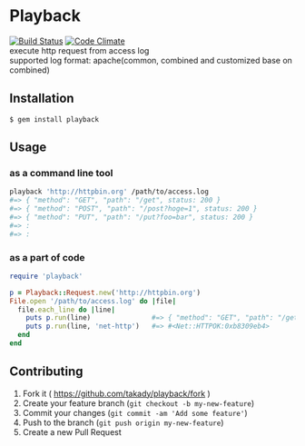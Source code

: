 # Playback
[![Build Status](https://travis-ci.org/takady/playback.svg?branch=master)](https://travis-ci.org/takady/playback) [![Code Climate](https://codeclimate.com/github/takady/playback/badges/gpa.svg)](https://codeclimate.com/github/takady/playback)  
execute http request from access log  
supported log format: apache(common, combined and customized base on combined)

## Installation

    $ gem install playback

## Usage

### as a command line tool
```sh
playback 'http://httpbin.org' /path/to/access.log
#=> { "method": "GET", "path": "/get", status: 200 }
#=> { "method": "POST", "path": "/post?hoge=1", status: 200 }
#=> { "method": "PUT", "path": "/put?foo=bar", status: 200 }
#=> :
#=> :
```

### as a part of code
```ruby
require 'playback'

p = Playback::Request.new('http://httpbin.org')
File.open '/path/to/access.log' do |file|
  file.each_line do |line|
    puts p.run(line)               #=> { "method": "GET", "path": "/get", status: 200 }
    puts p.run(line, 'net-http')   #=> #<Net::HTTPOK:0xb8309eb4>
  end
end
```

## Contributing

1. Fork it ( https://github.com/takady/playback/fork )
2. Create your feature branch (`git checkout -b my-new-feature`)
3. Commit your changes (`git commit -am 'Add some feature'`)
4. Push to the branch (`git push origin my-new-feature`)
5. Create a new Pull Request
